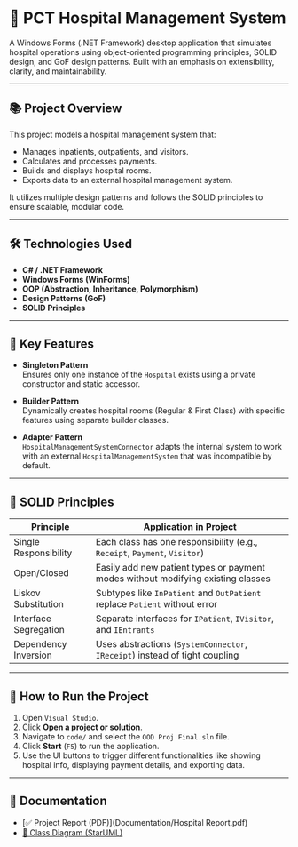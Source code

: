 # 🏥 PCT Hospital Management System

A Windows Forms (.NET Framework) desktop application that simulates hospital operations using object-oriented programming principles, SOLID design, and GoF design patterns. Built with an emphasis on extensibility, clarity, and maintainability.

---

## 📚 Project Overview

This project models a hospital management system that:
- Manages inpatients, outpatients, and visitors.
- Calculates and processes payments.
- Builds and displays hospital rooms.
- Exports data to an external hospital management system.

It utilizes multiple design patterns and follows the SOLID principles to ensure scalable, modular code.

---

## 🛠 Technologies Used

- **C# / .NET Framework**
- **Windows Forms (WinForms)**
- **OOP (Abstraction, Inheritance, Polymorphism)**
- **Design Patterns (GoF)**
- **SOLID Principles**

---

## 🎨 Key Features

- **Singleton Pattern**  
  Ensures only one instance of the `Hospital` exists using a private constructor and static accessor.

- **Builder Pattern**  
  Dynamically creates hospital rooms (Regular & First Class) with specific features using separate builder classes.

- **Adapter Pattern**  
  `HospitalManagementSystemConnector` adapts the internal system to work with an external `HospitalManagementSystem` that was incompatible by default.

---

## 🧠 SOLID Principles

| Principle             | Application in Project |
|----------------------|------------------------|
| Single Responsibility | Each class has one responsibility (e.g., `Receipt`, `Payment`, `Visitor`) |
| Open/Closed           | Easily add new patient types or payment modes without modifying existing classes |
| Liskov Substitution   | Subtypes like `InPatient` and `OutPatient` replace `Patient` without error |
| Interface Segregation | Separate interfaces for `IPatient`, `IVisitor`, and `IEntrants` |
| Dependency Inversion  | Uses abstractions (`SystemConnector`, `IReceipt`) instead of tight coupling |

---

## 🚀 How to Run the Project

1. Open `Visual Studio`.
2. Click **Open a project or solution**.
3. Navigate to `code/` and select the `OOD Proj Final.sln` file.
4. Click **Start** (`F5`) to run the application.
5. Use the UI buttons to trigger different functionalities like showing hospital info, displaying payment details, and exporting data.

---

## 📄 Documentation

- [✅ Project Report (PDF)](Documentation/Hospital Report.pdf)
- [🧠 Class Diagram (StarUML)](Documentation/OOD_Paul_Tiana_Charbel.mdj)
